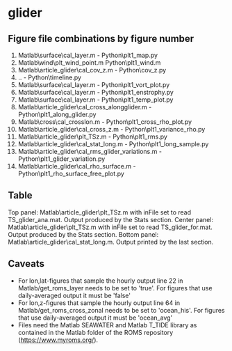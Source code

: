 # glider


## Figure file combinations by figure number

1. Matlab\surface\cal_layer.m - Python\plt1_map.py
2. Matlab\wind\plt_wind_point.m Python\plt1_wind.m
3. Matlab\article_glider\cal_cov_z.m - Python\cov_z.py
4. .. - Python\timeline.py
5. Matlab\surface\cal_layer.m  - Python\plt1_vort_plot.py
6. Matlab\surface\cal_layer.m - Python\plt1_enstrophy.py
7. Matlab\surface\cal_layer.m - Python\plt1_temp_plot.py
8. Matlab\article_glider\cal_cross_alongglider.m - Python\plt1_along_glider.py
9. Matlab\cross\cal_crosslon.m - Python\plt1_cross_rho_plot.py
10. Matlab\article_glider\cal_cross_z.m - Python\plt1_variance_rho.py
11. Matlab\article_glider\plt_TSz.m - Python\plt1_rms.py
12. Matlab\article_glider\cal_stat_long.m - Python\plt1_long_sample.py
13. Matlab\article_glider\cal_rms_glider_variations.m - Python\plt1_glider_variation.py
14. Matlab\article_glider\cal_rho_surface.m - Python\plt1_rho_surface_free_plot.py

## Table

Top panel: Matlab\article_glider\plt_TSz.m with inFile set to read TS_glider_ana.mat. Output produced by the Stats section. 
Center panel: Matlab\article_glider\plt_TSz.m with inFile set to read TS_glider_for.mat. Output produced by the Stats section. 
Bottom panel: Matlab\article_glider\cal_stat_long.m. Output printed by the last section. 

## Caveats

- For lon,lat-figures that sample the hourly output line 22 in Matlab/get_roms_layer needs to be set to 'true'. 
For figures that use daily-averaged output it must be 'false'
- For lon,z-figures that sample the hourly output line 64 in Matlab/get_roms_cross_zonal needs to be set to 'ocean_his'. 
For figures that use daily-averaged output it must be 'ocean_avg'
- Files need the Matlab SEAWATER and Matlab T_TIDE library as contained in the Matlab folder of the ROMS repository (https://www.myroms.org/). 

